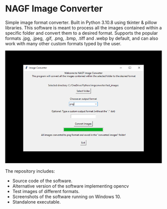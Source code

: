 # NAGF Image Converter

Simple image format converter. Built in Python 3.10.8 using tkinter & pillow libraries. This software is meant to process all the images contained within a specific folder and convert them to a desired format. Supports the popular formats .jpg, .jpeg, .gif, .png, .bmp, .tiff and .webp by default, and can also work with many other custom formats typed by the user.

![Main window sample](screenshots/001.png)

The repository includes:
* Source code of the software.
* Alternative version of the software implementing opencv
* Test images of different formats.
* Screenshots of the software running on Windows 10.
* Standalone executable.
